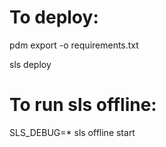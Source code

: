 # To deploy:
pdm export -o requirements.txt

sls deploy

 # To run sls offline:
SLS_DEBUG=* sls offline start